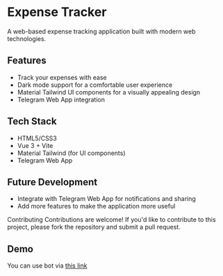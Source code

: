 # Expense Tracker
A web-based expense tracking application built with modern web technologies.

## Features
- Track your expenses with ease
- Dark mode support for a comfortable user experience
- Material Tailwind UI components for a visually appealing design
- Telegram Web App integration

## Tech Stack
- HTML5/CSS3
- Vue 3 + Vite
- Material Tailwind (for UI components)
- Telegram Web App

## Future Development
- Integrate with Telegram Web App for notifications and sharing
- Add more features to make the application more useful

Contributing
Contributions are welcome! If you'd like to contribute to this project, please fork the repository and submit a pull request.
## Demo

You can use bot via [this link](https://t.me/spectacular_cheesecake_bot)



